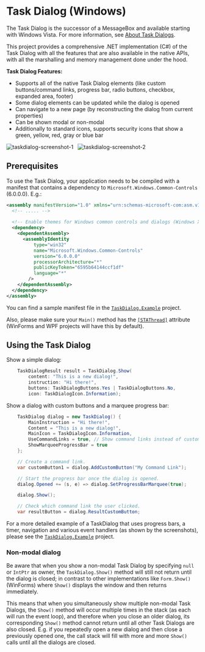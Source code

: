 ﻿# Task Dialog (Windows)

The Task Dialog is the successor of a MessageBox and available starting with Windows Vista. For more information,
see [About Task Dialogs](https://docs.microsoft.com/en-us/windows/desktop/Controls/task-dialogs-overview).

This project provides a comprehensive .NET implementation (C#) of the Task Dialog with all the features that
are also available in the native APIs, with all the marshalling and memory management done under the hood.

**Task Dialog Features:**
* Supports all of the native Task Dialog elements (like custom buttons/command links, progress bar, radio buttons, checkbox, expanded area, footer)
* Some dialog elements can be updated while the dialog is opened
* Can navigate to a new page (by reconstructing the dialog from current properties)
* Can be shown modal or non-modal
* Additionally to standard icons, supports security icons that show a green, yellow, red, gray or blue bar

![taskdialog-screenshot-1](https://user-images.githubusercontent.com/13289184/48226908-313b2680-e3a1-11e8-9f7f-c8b2dba6f053.png)   ![taskdialog-screenshot-2](https://user-images.githubusercontent.com/13289184/48226913-34cead80-e3a1-11e8-80b2-028c3422eacf.png)

## Prerequisites

To use the Task Dialog, your application needs to be compiled with a manifest that contains a dependency to
`Microsoft.Windows.Common-Controls` (6.0.0.0). E.g.:
```xml
<assembly manifestVersion="1.0" xmlns="urn:schemas-microsoft-com:asm.v1">
  <!-- ..... -->
  
  <!-- Enable themes for Windows common controls and dialogs (Windows XP and later) -->
  <dependency>
    <dependentAssembly>
      <assemblyIdentity
          type="win32"
          name="Microsoft.Windows.Common-Controls"
          version="6.0.0.0"
          processorArchitecture="*"
          publicKeyToken="6595b64144ccf1df"
          language="*"
        />
    </dependentAssembly>
  </dependency>
</assembly>
```

You can find a sample manifest file in the [`TaskDialog.Example`](/TaskDialog.Example) project.

Also, please make sure your `Main()` method has the
[`[STAThread]`](https://docs.microsoft.com/dotnet/api/system.stathreadattribute) attribute
(WinForms and WPF projects will have this by default).

## Using the Task Dialog

Show a simple dialog:
```c#
    TaskDialogResult result = TaskDialog.Show(
        content: "This is a new dialog!",
        instruction: "Hi there!",
        buttons: TaskDialogButtons.Yes | TaskDialogButtons.No,
        icon: TaskDialogIcon.Information);
```

Show a dialog with custom buttons and a marquee progress bar:
```c#
    TaskDialog dialog = new TaskDialog() {
        MainInstruction = "Hi there!",
        Content = "This is a new dialog!",
        MainIcon = TaskDialogIcon.Information,
        UseCommandLinks = true, // Show command links instead of custom buttons
        ShowMarqueeProgressBar = true
    };

    // Create a command link.
    var customButton1 = dialog.AddCustomButton("My Command Link");

    // Start the progress bar once the dialog is opened.
    dialog.Opened += (s, e) => dialog.SetProgressBarMarquee(true);

    dialog.Show();

    // Check which command link the user clicked.
    var resultButton = dialog.ResultCustomButton;
```


For a more detailed example of a TaskDialog that uses progress bars, a timer,
navigation and various event handlers (as shown by the screenshots), please see the 
[`TaskDialog.Example`](/TaskDialog.Example/Program.cs) project.

### Non-modal dialog
Be aware that when you show a non-modal Task Dialog by specifying `null` or `IntPtr` as
owner, the `TaskDialog.Show()` method will still not return until the dialog is closed;
in contrast to other implementations like `Form.Show()` (WinForms) where `Show()`
displays the window and then returns immediately.

This means that when you simultaneously show multiple non-modal Task Dialogs, the `Show()`
method will occur multiple times in the stack (as each will run the event loop), and
therefore when you close an older dialog, its corresponding `Show()` method cannot return
until all other Task Dialogs are also closed.
E.g. if you repeatedly open a new dialog and then close a previously opened one, the 
call stack will fill with more and more `Show()` calls until all the dialogs are closed.
